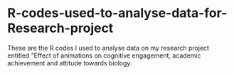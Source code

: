 # R-codes-used-to-analyse-data-for-Research-project
These are the R codes I used to analyse data on my research project entitled 
"Effect of animations on cognitive engagement, academic achievement and attitude towards biology.

